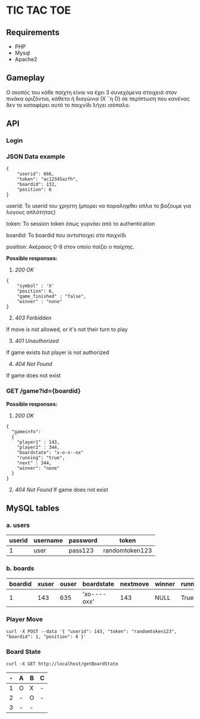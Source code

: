 # TIC TAC TOE

## Requirements

* PHP
* Mysql
* Apache2

## Gameplay

Ο σκοπός του κάθε παίχτη είναι να έχει 3 συνεχόμενα στοιχειά στον πινάκα οριζόντια, κάθετα ή διαγώνια (Χ ΄΄η Ο) σε περίπτωση που κανένας δεν το καταφέρει αυτό το παιχνίδι λήγει ισόπαλο.

## API

### Login

### JSON Data example

```
{
    "userid": 666,
    "token": "ac12345azfh",    
    "boardid": 132,
    "position": 6
}
```

userid: Το userid του χρηστη (μπορει να παραληφθει απλα το βαζουμε για λογους απλότητας)

token: Το session token όπως γυρνάει από το authentication

boardid: Το boardid που αντιστοιχεί στο παιχνίδι

position: Ακέραιος 0-8 στον οποίο παίζει ο παίχτης.

 **Possible responses:**
1. *200 OK*

```
{
    "symbol" : 'X'
    "position": 6,
    "game_finished" : "false",
    "winner" : "none"
}
```
2. *403 Forbidden*

If move is not allowed, or it's not their turn to play

3. *401 Unauthorized*

If game exists but player is not authorized

4. *404 Not Found*

If game does not exist

### GET /game?id={boardid}

**Possible responses:**
1. *200 OK*

```
{
  "gameinfo":
  {
    "player1" : 143,
    "player2" : 344,
    "boardstate": "x-o-x--ox"
    "running": "true",
    "next" : 344,
    "winner": "none"
  }
}
```
2. *404 Not Found*
If game does not exist

## MySQL tables

### a. users

|userid | username | password | token 		 |
|---    |---       |---       |---    		 |
|1      |user	   |pass123   |randomtoken123|

### b. boards
|boardid| xuser | ouser | boardstate | nextmove | winner | running |
|---	|---	|---	|---	     |---	    |---	 |---	   |
|1		|143	|635	|'xo----oxx' | 143 		| NULL   | True    |



### Player Move

```
curl -X POST --data '{ "userid": 143, "token": "randomtoken123", "boardid": 1, "position": 6 }'
```

### Board State

```
curl -X GET http://localhost/getBoardState
```

|-|A     |B     |C     |
|-|------|------|------|
|1|O     |X     | -    |
|2| -    |O     | -    |
|3| -    | -    |      |
